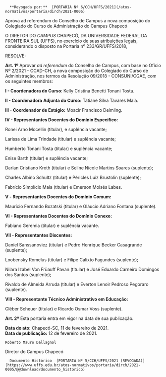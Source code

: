      **Revogada por:**  [PORTARIA Nº 6/CCH/UFFS/2021](/atos-normativos/portaria/dirch/2021-0006) 

   Aprova ad referendum do Conselho de Campus a nova composição do Colegiado do Curso de Administração do Campus Chapecó  

O DIRETOR DO *CAMPUS* CHAPECÓ, DA UNIVERSIDADE FEDERAL DA FRONTEIRA SUL (UFFS), no exercício de suas atribuições legais, considerando o disposto na Portaria nº 233/GR/UFFS/2018,

  

 RESOLVE:

  

 **Art. 1º** Aprovar *ad referendum* do Conselho de Campus, com base no Ofício Nº 2/2021 - CCAD-CH, a nova composição do Colegiado do Curso de Administração, nos termos da Resolução 09/2018 - CONSUNI/CGAE, com os seguintes membros:

 **I - Coordenadora do Curso**: Kelly Cristina Benetti Tonani Tosta.

 **II - Coordenadora** **Adjunta do Curso:** Tatiane Silva Tavares Maia.

 **III - Coordenador de Estágio:** Moacir Francisco Deimling.

  

 **IV - Representantes Docentes do Domínio Específico:**

 Ronei Arno Mocellin (titular), e suplência vacante;

 Larissa de Lima Trindade (titular) e suplência vacante;

 Humberto Tonani Tosta (titular) e suplência vacante;

 Enise Barth (titular) e suplência vacante;

 Darlan Cristiano Kroth (titular) e Seline Nicole Martins Soares (suplente);

 Charles Albino Schultz (titular) e Péricles Luiz Brustolin (suplente);

 Fabrício Simplício Maia (titular) e Emerson Moisés Labes.  
  


 **V -** **Representantes Docentes do Domínio Comum:**

 Maurício Fernando Bozatski (titular) e Gláucio Adriano Fontana (suplente).  
  


 **VI - **Representantes Docentes do Domínio Conexo:****

 Fabiano Geremia (titular) e suplência vacante.  
  


 **VII - Representantes Discentes:**

 Daniel Sanssanoviez (titular) e Pedro Henrique Becker Casagrande (suplente);

 Loobensky Romelus (titular) e Filipe Calixto Fagundes (suplente);

 Nilara Izabel Von Früauff Pavan (titular) e José Eduardo Carneiro Domingos dos Santos (suplente);

 Rivaldo de Almeida Arruda (titular) e Everton Lenoir Pedroso Pegoraro (suplente).  
  


 **VIII - Representante Técnico Administrativo em Educação:**

 Cléber Scheuer (titular) e Ricardo Osmar Voss (suplente).

  

 **Art. 2º** Esta portaria entra em vigor na data de sua publicação.

   **Data do ato:** Chapecó-SC, 11 de fevereiro de 2021.   
 **Data de publicação:**  12 de fevereiro de 2021. 

    Roberto Mauro Dallagnol   
 Diretor do Campus Chapecó 

      Documento Histórico  [PORTARIA Nº 5/CCH/UFFS/2021 (REVOGADA)](https://www.uffs.edu.br/atos-normativos/portaria/dirch/2021-0005/@@download/documento_historico)     
      